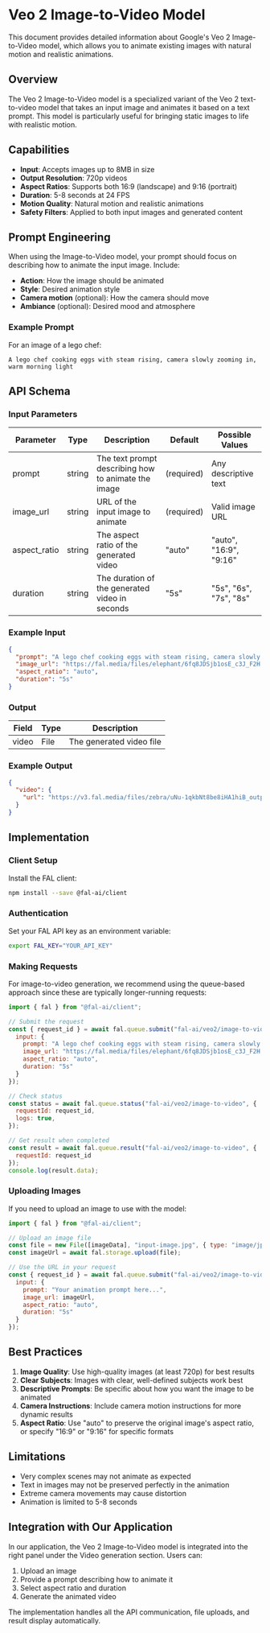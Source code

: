 # Veo 2 Image-to-Video Model

This document provides detailed information about Google's Veo 2 Image-to-Video model, which allows you to animate existing images with natural motion and realistic animations.

## Overview

The Veo 2 Image-to-Video model is a specialized variant of the Veo 2 text-to-video model that takes an input image and animates it based on a text prompt. This model is particularly useful for bringing static images to life with realistic motion.

## Capabilities

- **Input**: Accepts images up to 8MB in size
- **Output Resolution**: 720p videos
- **Aspect Ratios**: Supports both 16:9 (landscape) and 9:16 (portrait)
- **Duration**: 5-8 seconds at 24 FPS
- **Motion Quality**: Natural motion and realistic animations
- **Safety Filters**: Applied to both input images and generated content

## Prompt Engineering

When using the Image-to-Video model, your prompt should focus on describing how to animate the input image. Include:

- **Action**: How the image should be animated
- **Style**: Desired animation style
- **Camera motion** (optional): How the camera should move
- **Ambiance** (optional): Desired mood and atmosphere

### Example Prompt

For an image of a lego chef:

```
A lego chef cooking eggs with steam rising, camera slowly zooming in, warm morning light
```

## API Schema

### Input Parameters

| Parameter | Type | Description | Default | Possible Values |
|-----------|------|-------------|---------|-----------------|
| prompt | string | The text prompt describing how to animate the image | (required) | Any descriptive text |
| image_url | string | URL of the input image to animate | (required) | Valid image URL |
| aspect_ratio | string | The aspect ratio of the generated video | "auto" | "auto", "16:9", "9:16" |
| duration | string | The duration of the generated video in seconds | "5s" | "5s", "6s", "7s", "8s" |

### Example Input

```json
{
  "prompt": "A lego chef cooking eggs with steam rising, camera slowly zooming in, warm morning light",
  "image_url": "https://fal.media/files/elephant/6fq8JDSjb1osE_c3J_F2H.png",
  "aspect_ratio": "auto",
  "duration": "5s"
}
```

### Output

| Field | Type | Description |
|-------|------|-------------|
| video | File | The generated video file |

### Example Output

```json
{
  "video": {
    "url": "https://v3.fal.media/files/zebra/uNu-1qkbNt8be8iHA1hiB_output.mp4"
  }
}
```

## Implementation

### Client Setup

Install the FAL client:

```bash
npm install --save @fal-ai/client
```

### Authentication

Set your FAL API key as an environment variable:

```bash
export FAL_KEY="YOUR_API_KEY"
```

### Making Requests

For image-to-video generation, we recommend using the queue-based approach since these are typically longer-running requests:

```javascript
import { fal } from "@fal-ai/client";

// Submit the request
const { request_id } = await fal.queue.submit("fal-ai/veo2/image-to-video", {
  input: {
    prompt: "A lego chef cooking eggs with steam rising, camera slowly zooming in, warm morning light",
    image_url: "https://fal.media/files/elephant/6fq8JDSjb1osE_c3J_F2H.png",
    aspect_ratio: "auto",
    duration: "5s"
  }
});

// Check status
const status = await fal.queue.status("fal-ai/veo2/image-to-video", {
  requestId: request_id,
  logs: true,
});

// Get result when completed
const result = await fal.queue.result("fal-ai/veo2/image-to-video", {
  requestId: request_id
});
console.log(result.data);
```

### Uploading Images

If you need to upload an image to use with the model:

```javascript
import { fal } from "@fal-ai/client";

// Upload an image file
const file = new File([imageData], "input-image.jpg", { type: "image/jpeg" });
const imageUrl = await fal.storage.upload(file);

// Use the URL in your request
const { request_id } = await fal.queue.submit("fal-ai/veo2/image-to-video", {
  input: {
    prompt: "Your animation prompt here...",
    image_url: imageUrl,
    aspect_ratio: "auto",
    duration: "5s"
  }
});
```

## Best Practices

1. **Image Quality**: Use high-quality images (at least 720p) for best results
2. **Clear Subjects**: Images with clear, well-defined subjects work best
3. **Descriptive Prompts**: Be specific about how you want the image to be animated
4. **Camera Instructions**: Include camera motion instructions for more dynamic results
5. **Aspect Ratio**: Use "auto" to preserve the original image's aspect ratio, or specify "16:9" or "9:16" for specific formats

## Limitations

- Very complex scenes may not animate as expected
- Text in images may not be preserved perfectly in the animation
- Extreme camera movements may cause distortion
- Animation is limited to 5-8 seconds

## Integration with Our Application

In our application, the Veo 2 Image-to-Video model is integrated into the right panel under the Video generation section. Users can:

1. Upload an image
2. Provide a prompt describing how to animate it
3. Select aspect ratio and duration
4. Generate the animated video

The implementation handles all the API communication, file uploads, and result display automatically.
